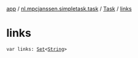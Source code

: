 [app](../../index.md) / [nl.mpcjanssen.simpletask.task](../index.md) / [Task](index.md) / [links](.)

# links

`var links: `[`Set`](https://kotlinlang.org/api/latest/jvm/stdlib/kotlin.collections/-set/index.html)`<`[`String`](https://kotlinlang.org/api/latest/jvm/stdlib/kotlin/-string/index.html)`>`